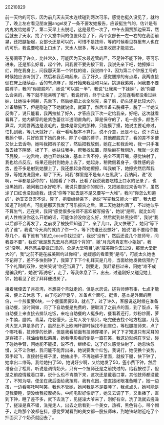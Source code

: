 20210829

前一天约的可乐，因为前几天去天水连续碰到两次可乐，感觉也挺久没见了，就约了，晚上左右看见朋友圈angel发了一条不要发她报告，应该挺生气的，估计是有内鬼发给她看了，第二天早上去脱毛，这是最后一次了，中午去国贸那边采耳，然后就去了天水，找了个大堂中间的位置休息了下，两个女部长一左一右的在我面前晃，还把腿抬起，女部长还是可以的，可惜不是技师，等的时候看见群里有人也在约可乐，我说要吃楼上口水了，天水人很多，等人出来收房才能进去。

在房间等了许久，比往常久，可能因为天水最近管的严，不足钟不能下钟，等可乐进来，还是那么好看，起个钟，问我要不要先按下背，我说先亲下吧，她擦掉口红，跨在我身上，问我那天第一个钟找的谁，我说四个3，因为第二个钟报工号的时候她应该听到了，然后和我舌吻起来，舌了好久，感觉腰撑的有点累，我两直接倒在床上继续舌，舌的有点麻了，她开始亲我脸和耳朵，挑逗我弟弟，问我要不要脱裤子，我问"你能脱吗"，她说“可以脱一半”，我说”让我亲一下妹妹“，她“你那么会亲的，等下就不能亲嘴了哦”，我说好的，终于让亲了，之前连看都没看过妹妹，让她往中间躺，先舌下，然后她把上衣全脱完，亲了胸，奶头还是比较大的，准备舔腋下，但是刚碰了下她就说痒，就算了，然后准备去脱裤子，脱了一半她又反悔了，说只能看，我两拉扯了好久，才答应我下次一定给我亲，好吧，这次就看看算了，她内裤穿的是紫色蕾丝半透明直角的，算是保守的了，毛一般多，颜色不算深，大阴唇两边是没毛的，整体是常见的那种，只能摸了摸，她说主要毛修过，怕扎到我，等几天就好了，我一看毛根本不算扎，说不介意，还是不让，说下次让我舔个够，只好欣赏下她的身体，除了小腿的裤子，其他都脱完了，看的差不多便又伏上去舌吻，她叫我把裤子脱了，然后把我放倒，她在上和我舌吻，我一只手准备去揉下阴蒂，揉了下，她扶住我手，帮我找位置，随后躺在我侧边，我就一边摸下屁股，一边舌吻，她也开始抹油，基本上舌不停，完全不离开嘴，感觉快射了，我也给点反应，结果还是射到她身上去了，她起身，稍微侧着身子，很性感的姿势，差不多是射到她腰上了，我还想起身帮她擦擦，叫我躺下，她擦完然后帮我擦，等她洗洗回来，聊了下天，问我"群里是不是有人在黑我"，我纳闷，说“没啊，一半都是舔你的”，给她看了下群，还看了我说我要吃楼上口水的记录了，也没黑她的，她问我口水好吃不，我说只要是你的就行，又把她抱过来舌吻下，虽然涂了口红也没拒绝我，还说“你等下回去是不是又要写一大堆”，我问“你怎么知道的”，她支支吾吾不说，算了，抱着继续亲下，她说“写完我又能火一把”，我大概知道了时间点，可能是那天我发了可乐报告之后，第二天她就约满了，不过她似乎不算生气，还在笑，我问“感觉很多技师不喜欢被写报告”，她说“是啊，就比如有的人性格没你这么开朗的话，可能体验没你这么好，然后就到处黑技师”，我说“我以后都不会再发了，之前发了被技师知道了”，亲了几口，我又快硬了，她问“等下约了谁”，我说“今天真的就约了你一个，等下找谁还没想好”，她说“要不要给你推荐几个，看下谁有飞机位,coco你找过没”，我说“没有”，然后还说几个技师号，问我要不要“，我说”我是想先去月亮湾搓个背的“，她"月亮湾肯定有小姐姐"，我说”没啊，月亮湾主要做正规的，全是大堂项目",她“威美斯你去过没，那里大堂挺大的”，我“之前不是在威美斯约过你吗”，她疑惑的看着我“是吗”，可能太久她也不记得了，差不多快到钟了，我算了下下个礼拜天是几号，当面给她发微信预约了下个礼拜的双钟，她笑笑说“你还当真了”，刚要走，我赶紧捞过来，问她“难不成是骗我的”，她说“再说吧”，走了，等我休息了下，出去，过道刚好又碰见她上钟，她看见了说了拜拜便进房了。

接着我便去了月亮湾，本想搓个背就走的，但是水房说，搓背师傅有事，七点才能来，便上去休息 下，由于吃的毕竟早，准备点个面吃，挺贵，基本是外面的两倍，一个煎蛋要6块，一个餐蛋面要28，就点了，过了许久，客服说这时候在准备自助餐，没时间做，问了下自助餐是免费的，便取消了之前点的面，到了饭点，等自助餐上来直接去排队吃饭，来吃自助餐的人挺多的，餐看着还行，炒粉炒面，萝卜牛腩，腊鸭，青菜，花卷馒头，还每人发个扇贝，吃完便去找个地方松腿，月亮湾大堂人算是多的了，虽然比不上欧洲杯那时候找不到座位，等松腿技师来，点了个哪吒看，技师穿的长裤，但是我看前面有技师穿裙子，问了下才知道只有采耳的是穿裙子，抹油给我松弟弟，她看电影看的倒是一直在笑，我这边就纯在享受，碰了碰她手臂，问她能不能摸，说不行，继续松，送了好久感觉快射了，她忽快忽慢，又不让你射，我问能不能弄出来，她说要发个红包，我说行，她便换个姿势，双手起飞，直接射在裤子里，她抽出手，不再碰裤子里面，就按下腿，快下钟了，她拿出二维码，我给她扫了50，她说好少啊，又给她发了50，签小费下钟，然后准备点了松肩，听说是调情奶头，只有一个技师还是之前找过的，给我按过手，但是之前疫情戴着口罩，说什么也不肯摘下来，这次还是戴着口罩，其他技师都没戴了，不知为啥，便坐在我后面给我按肩，我有点困，便直接闭眼准备睡了，她一边按，一边看哪吒呵呵笑，我也不管她，她问我是不是要睡了，我点点头，她可能是见我要睡，便没给我按摩奶头，中间电影好像断了，她又去调了下，又重播了，直到下钟，睡了差不多，就下去洗了，见搓澡大爷来了，刚好有空，洗了洗就去搓澡了，搓澡是真不错，洗完走人，出去之后看到一个美女，热裤，黑色背心，带个帽子，走路那个波都在抖，感觉罗湖看到的美女都一股技师味，到地铁站附近吃了个拌面买了个奶茶就回去了。

